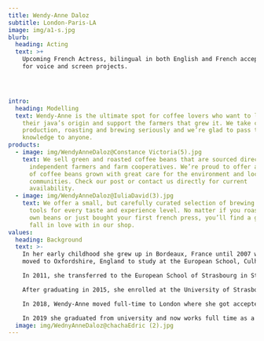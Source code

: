 ```yaml
---
title: Wendy-Anne Daloz
subtitle: London-Paris-LA
image: img/a1-s.jpg
blurb:
  heading: Acting
  text: >+
    Upcoming French Actress, bilingual in both English and French accepting work
    for voice and screen projects.




intro:
  heading: Modelling
  text: Wendy-Anne is the ultimate spot for coffee lovers who want to learn about
    their java’s origin and support the farmers that grew it. We take coffee
    production, roasting and brewing seriously and we’re glad to pass that
    knowledge to anyone.
products:
  - image: img/WendyAnneDaloz@Constance Victoria(5).jpg
    text: We sell green and roasted coffee beans that are sourced directly from
      independent farmers and farm cooperatives. We’re proud to offer a variety
      of coffee beans grown with great care for the environment and local
      communities. Check our post or contact us directly for current
      availability.
  - image: img/WendyAnneDaloz@IuliaDavid(3).jpg
    text: We offer a small, but carefully curated selection of brewing gear and
      tools for every taste and experience level. No matter if you roast your
      own beans or just bought your first french press, you’ll find a gadget to
      fall in love with in our shop.
values:
  heading: Background
  text: >-
    In her early childhood she grew up in Bordeaux, France until 2007 when she
    moved to Oxfordshire, England to study at the European School, Culham.

    In 2011, she transferred to the European School of Strasbourg in Strasbourg, France where in 2013, she had her first introduction to acting starring in a bullying awareness documentary commissioned by Council of Europe titled "Bullying - Have you already been in such situation? - Beat Bullying".

    After graduating in 2015, she enrolled at the University of Strasbourg to study English.

    In 2018, Wendy-Anne moved full-time to London where she got accepted to work for the British Council, as a French assistant at Blackfen School for Girls which she completed alongside acting projects and her studies.

    In 2019 she graduated from university and now works full time as a voice artist, model, actress in London and has achieved vast portfolio of work in the field.
  image: img/WednyAnneDaloz@chachaEdric (2).jpg
---
```

